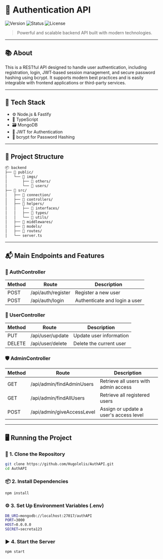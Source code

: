 # 🚀 Authentication API

![Version](https://img.shields.io/badge/version-v1.0.0-blue.svg) ![Status](https://img.shields.io/badge/status-complete-brightgreen.svg) ![License](https://img.shields.io/badge/license-MIT-green.svg)


> Powerful and scalable backend API built with modern technologies.

---

## 📚 About

This is a RESTful API designed to handle user authentication, including registration, login, JWT-based session management, and secure password hashing using bcrypt. It supports modern best practices and is easily integrable with frontend applications or third-party services.

---

## 🧰 Tech Stack

- ⚙️ Node.js & Fastify 
- 📘 TypeScript  
- 🗃️ MongoDB  
- 🔐 JWT for Authentication
- 🧂 bcrypt for Password Hashing 

---

## 📂 Project Structure

```bash
📦 backend
├── 📁 public/
│   └── 📁 imgs/
│       ├── 📁 others/
│       └── 📁 users/
├── 📁 src/
│   ├── 📁 connection/
│   ├── 📁 controllers/
│   ├── 📁 helpers/
│   │   ├── 📁 interfaces/
│   │   ├── 📁 types/
│   │   └── 📁 utils/
│   ├── 📁 middlewares/
│   ├── 📁 models/
│   ├── 📁 routes/
│   └── server.ts

```
---

## 📬 Main Endpoints and Features

### 🔐 AuthController

| Method | Route              | Description                   |
| ------ | ------------------ | ----------------------------- |
| POST   | /api/auth/register | Register a new user           |
| POST   | /api/auth/login    | Authenticate and login a user |

###  👤 UserController

| Method | Route            | Description             |
| ------ | ---------------- | ----------------------- |
| PUT    | /api/user/update | Update user information |
| DELETE | /api/user/delete | Delete the current user |


###  🛡️ AdminController 

| Method | Route                      | Description                            |
| ------ | -------------------------- | -------------------------------------- |
| GET    | /api/admin/findAdminUsers  | Retrieve all users with admin access   |
| GET    | /api/admin/findAllUsers    | Retrieve all registered users          |
| POST   | /api/admin/giveAccessLevel | Assign or update a user's access level |

---

## 🖥️ Running the Project

### 🔧 1. Clone the Repository

```bash
git clone https://github.com/Hugolelis/AuthAPI.git
cd AuthAPI
```

### 📦 2. Install Dependencies

```bash
npm install
```

### ⚙️ 3. Set Up Environment Variables (.env)

```bash
DB_URI=mongodb://localhost:27017/authAPI
PORT=3000
HOST=0.0.0.0
SECRET=secreta123
```

### ▶️ 4. Start the Server

```bash
npm start
```
